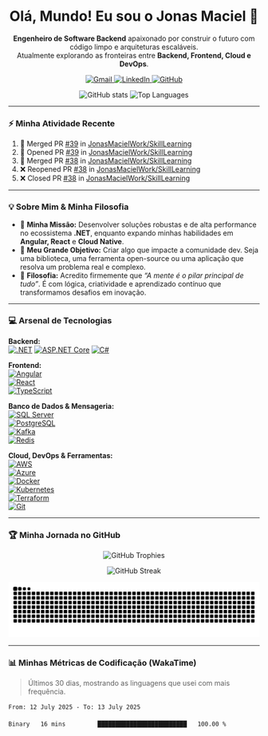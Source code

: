 <div align="center">

# Olá, Mundo! Eu sou o Jonas Maciel 🤘

**Engenheiro de Software Backend** apaixonado por construir o futuro com código limpo e arquiteturas escaláveis.<br>
Atualmente explorando as fronteiras entre <strong>Backend, Frontend, Cloud e DevOps</strong>.

<p>
  <a href="mailto:jonasmacielwork@gmail.com" target="_blank">
    <img src="https://img.shields.io/badge/Gmail-D14836?style=for-the-badge&logo=gmail&logoColor=white" alt="Gmail"/>
  </a>
  <a href="https://www.linkedin.com/in/jonas-maciell/" target="_blank">
    <img src="https://img.shields.io/badge/LinkedIn-0077B5?style=for-the-badge&logo=linkedin&logoColor=white" alt="LinkedIn"/>
  </a>
  <a href="https://github.com/JonasMacielWork" target="_blank">
    <img src="https://img.shields.io/badge/GitHub-181717?style=for-the-badge&logo=github&logoColor=white" alt="GitHub"/>
  </a>
</p>

</div>

<p align="center">
  <img height="170px" src="https://github-readme-stats.vercel.app/api?username=JonasMacielWork&show_icons=true&theme=tokyonight&include_all_commits=true&count_private=true" alt="GitHub stats" />
  <img height="170px" src="https://github-readme-stats.vercel.app/api/top-langs/?username=JonasMacielWork&layout=compact&langs_count=8&theme=tokyonight" alt="Top Languages" />
</p>

---

### ⚡ Minha Atividade Recente

<!--START_SECTION:activity-->
1. 🎉 Merged PR [#39](https://github.com/JonasMacielWork/SkillLearning/pull/39) in [JonasMacielWork/SkillLearning](https://github.com/JonasMacielWork/SkillLearning)
2. 💪 Opened PR [#39](https://github.com/JonasMacielWork/SkillLearning/pull/39) in [JonasMacielWork/SkillLearning](https://github.com/JonasMacielWork/SkillLearning)
3. 🎉 Merged PR [#38](https://github.com/JonasMacielWork/SkillLearning/pull/38) in [JonasMacielWork/SkillLearning](https://github.com/JonasMacielWork/SkillLearning)
4. ❌ Reopened PR [#38](https://github.com/JonasMacielWork/SkillLearning/pull/38) in [JonasMacielWork/SkillLearning](https://github.com/JonasMacielWork/SkillLearning)
5. ❌ Closed PR [#38](https://github.com/JonasMacielWork/SkillLearning/pull/38) in [JonasMacielWork/SkillLearning](https://github.com/JonasMacielWork/SkillLearning)
<!--END_SECTION:activity-->

---

### 💡 Sobre Mim & Minha Filosofia

- 🚀 **Minha Missão:** Desenvolver soluções robustas e de alta performance no ecossistema **.NET**, enquanto expando minhas habilidades em **Angular, React** e **Cloud Native**.
- 🎯 **Meu Grande Objetivo:** Criar algo que impacte a comunidade dev. Seja uma biblioteca, uma ferramenta open-source ou uma aplicação que resolva um problema real e complexo.
- 🧠 **Filosofia:** Acredito firmemente que *“A mente é o pilar principal de tudo”*. É com lógica, criatividade e aprendizado contínuo que transformamos desafios em inovação.

---

### 💻 Arsenal de Tecnologias

**Backend:**  
[![.NET](https://img.shields.io/badge/.NET-512BD4?style=for-the-badge&logo=dotnet&logoColor=white)](https://dotnet.microsoft.com/) 
[![ASP.NET Core](https://img.shields.io/badge/ASP.NET-512BD4?style=for-the-badge&logo=.net&logoColor=white)](https://docs.microsoft.com/en-us/aspnet/core/) 
[![C#](https://img.shields.io/badge/C%23-239120?style=for-the-badge&logo=c-sharp&logoColor=white)](https://docs.microsoft.com/en-us/dotnet/csharp/)

**Frontend:**  
[![Angular](https://img.shields.io/badge/Angular-DD0031?style=for-the-badge&logo=angular&logoColor=white)](https://angular.io)  
[![React](https://img.shields.io/badge/React-20232A?style=for-the-badge&logo=react&logoColor=61DAFB)](https://reactjs.org/)  
[![TypeScript](https://img.shields.io/badge/TypeScript-007ACC?style=for-the-badge&logo=typescript&logoColor=white)](https://www.typescriptlang.org/)

**Banco de Dados & Mensageria:**  
[![SQL Server](https://img.shields.io/badge/SQL_Server-CC2927?style=for-the-badge&logo=microsoft-sql-server&logoColor=white)](https://www.microsoft.com/en-us/sql-server)  
[![PostgreSQL](https://img.shields.io/badge/PostgreSQL-316192?style=for-the-badge&logo=postgresql&logoColor=white)](https://www.postgresql.org)  
[![Kafka](https://img.shields.io/badge/Apache_Kafka-231F20?style=for-the-badge&logo=apachekafka&logoColor=white)](https://kafka.apache.org/)  
[![Redis](https://img.shields.io/badge/redis-%23DD0031.svg?style=for-the-badge&logo=redis&logoColor=white)](https://redis.io)

**Cloud, DevOps & Ferramentas:**  
[![AWS](https://img.shields.io/badge/AWS-232F3E?style=for-the-badge&logo=amazon-aws&logoColor=white)](https://aws.amazon.com)  
[![Azure](https://img.shields.io/badge/azure-%230072C6.svg?style=for-the-badge&logo=microsoftazure&logoColor=white)](https://azure.microsoft.com/en-in/)  
[![Docker](https://img.shields.io/badge/docker-%230db7ed.svg?style=for-the-badge&logo=docker&logoColor=white)](https://www.docker.com/)  
[![Kubernetes](https://img.shields.io/badge/kubernetes-%23326ce5.svg?style=for-the-badge&logo=kubernetes&logoColor=white)](https://kubernetes.io)  
[![Terraform](https://img.shields.io/badge/terraform-%235835CC.svg?style=for-the-badge&logo=terraform&logoColor=white)](https://www.terraform.io/)  
[![Git](https://img.shields.io/badge/git-%23F05033.svg?style=for-the-badge&logo=git&logoColor=white)](https://git-scm.com/)

---

### 🏆 Minha Jornada no GitHub

<p align="center">
  <img src="https://github-profile-trophy.vercel.app/?username=JonasMacielWork&theme=dracula&row=1&column=7" alt="GitHub Trophies" />
</p>

<p align="center">
  <img src="https://github-readme-streak-stats.herokuapp.com?user=JonasMacielWork&theme=tokyonight&hide_border=true&date_format=M%20j%5B%2C%20Y%5D" alt="GitHub Streak" />
</p>

<p align="center">
  <picture>
    <source media="(prefers-color-scheme: dark)" srcset="https://raw.githubusercontent.com/JonasMacielWork/JonasMacielWork/output/github-contribution-grid-snake-dark.svg" />
    <source media="(prefers-color-scheme: light)" srcset="https://raw.githubusercontent.com/JonasMacielWork/JonasMacielWork/output/github-contribution-grid-snake.svg" />
    <img alt="GitHub Contribution Snake" src="https://raw.githubusercontent.com/JonasMacielWork/JonasMacielWork/output/github-contribution-grid-snake.svg" />
  </picture>
</p>

---

### 📊 Minhas Métricas de Codificação (WakaTime)

> Últimos 30 dias, mostrando as linguagens que usei com mais frequência.

<!--START_SECTION:waka-->

```txt
From: 12 July 2025 - To: 13 July 2025

Binary   16 mins         █████████████████████████   100.00 %
```

<!--END_SECTION:waka-->
